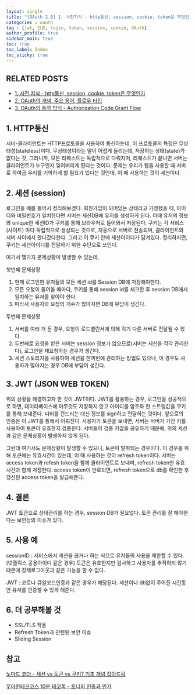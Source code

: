 ```yaml
---
layout: single
title: "[OAuth 2.0] 1. 사전지식 - http통신, session, cookie, token은 무엇인가?"
categories : oauth
tag : [jwt, 인증, login, token, session, cookie, OAuth]
author_profile: true
sidebar_main: true
toc: true
toc_label: Index
toc_sticky: true
---
```

## RELATED POSTS                                         
- [1. 사전 지식 - http통신, session, cookie, token은 무엇인가](https://iamhmin.github.io/oauth/oauth-1/) 
- [2. OAuth의 개념, 주요 용어, 플로우 타입 ](https://iamhmin.github.io/oauth/oauth-2/)      
- [3. OAuth의 동작 방식 - Authorization Code Grant Flow ](https://iamhmin.github.io/oauth/oauth-3/)  

## 1. HTTP통신
서버-클라이언트는 HTTP프로토콜을 사용하여 통신하는데, 이 프로토콜의 특징은 무상태성(stateless)이다. 무상태성이라는 말이 어렵게 들리는데, 저장하는 상태(state)가 없다는 것, 그러니까, 모든 리퀘스트는 독립적으로 다뤄지며, 리퀘스트가 끝나면 서버는 클라이언트가 누구인지 잊어버리게 된다는 것이다. 
문제는 우리가 웹을 사용할 때 서버로 하여금 우리를 기억하게 할 필요가 있다는 것인데, 이 때 사용하는 것이 세션이다.

## 2. 세션 (session)
로그인을 예를 들어서 정리해보겠다. 회원가입이 되어있는 상태라고 가정했을 때, 아이디와 비밀번호가 일치한다면 서버는 세션DB에 유저를 생성하게 된다. 이때 유저의 정보와 unique한 세션ID가 쿠키를 통해 브라우저로 들어와서 저장된다. 쿠키는 각 서비스(사이트) 마다 독립적으로 생성되는 것으로, 자동으로 서버로 전송되며, 클라이언트와 서버 사이에서 왔다갔다한다. 그리고 이 쿠키 안에 세션아이디가 담겨있다. 정리하자면, 쿠키는 세션아이디를 전달하기 위한 수단으로 쓰인다. 

여기서 몇가지 문제상황이 발생할 수 있는데,

첫번째 문제상황
1. 현재 로그인한 유저들의 모든 세션 id를 Session DB에 저장해야한다.
2. 모든 요청이 들어올 때마다, 쿠키를 통해 session id를 체크한 후 session DB에서 일치하는 유저를 찾아야 한다.
3. 따라서 사용자와 요청의 개수가 많아지면 DB에 부담이 생긴다.

두번째 문제상황
1. 서버를 여러 개 둔 경우, 요청이 로드밸런서에 의해 각기 다른 서버로 전달될 수 있다.
2. 두번째로 요청을 받은 서버는 session 정보가 없으므로(서버는 세션을 각각 관리한다), 로그인을 재요청하는 경우가 생긴다.
3. 세션 스토리지를 사용하여 세션을 한꺼번에 관리하는 방법도 있으나, 이 경우도 사용자가 많아지는 경우 DB에 부담이 생긴다.

## 3. JWT (JSON WEB TOKEN)
위의 상황을 해결하고자 한 것이 JWT이다. JWT를 활용하는 경우, 로그인을 성공적으로 하면, 데이터베이스에 아무것도 저장하지 않고 아이디를 암호화 한 스트링값을 쿠키를 통해 보내준다.
디비를 건드리는 대신 정보를 sign하고 전달하는 것이다. 앞으로의 인증은 이 JWT를 통해서 이뤄진다. 
사용자가 토큰을 보내면, 서버는 서버가 가진 키를 사용하여 토큰이 유효한지 검증한다. 서버들이 검증 키값을 공유하기 때문에, 위의 세션과 같은 문제상황이 발생하지 않게 된다. 

그런데 여기서도 문제상황이 발생할 수 있으니, 토큰이 탈취되는 경우이다. 이 경우를 위해 토큰에는 유효시간이 있는데, 이 때 사용하는 것이 refresh token이다.
서버는 access token과 refesh token을 함께 클라이언트로 보내며, refresh token만 유효시간과 함께 저장한다. access token이 만료되면, refresh token으로 db를 확인한 후 갱신된 access token을 발급해준다. 

## 4. 결론
JWT 토큰으로 상태관리를 하는 경우, session DB가 필요없다.
토큰 관리를 잘 해야한다는 보안상의 이슈가 있다.

## 5. 사용 예
sessionID : 서비스에서 세션을 끊거나 하는 식으로 유저들의 사용을 제한할 수 있다. (넷플릭스 공용아이디 같은 경우)
토큰은 유효한지만 검사하고 사용자를 추적하지 않기 떄문에 강제로그아웃과 같은 기능을 할 수 없다.

JWT : 코로나 큐알코드인증과 같은 경우가 해당된다. 세션이나 db없이 주어진 시간동안 유저를 인증할 수 있게 해준다.

## 6. 더 공부해볼 것
- SSL/TLS 적용 
- Refresh Token과 관련된 보안 이슈 
- Sliding Session

## 참고
[노마드 코더 - 세션 vs 토큰 vs 쿠키? 기초 개념 잡아드림](https://youtu.be/tosLBcAX1vk/) 

[우아한테크코스 10분 테코톡 - 토니의 인증과 인가](https://youtu.be/y0xMXlOAfss/)

